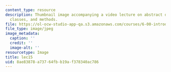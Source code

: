 ```yaml
---
content_type: resource
description: Thumbnail image accompanying a video lecture on abstract data types,
  classes, and methods.
file: https://ol-ocw-studio-app-qa.s3.amazonaws.com/courses/6-00-introduction-to-computer-science-and-programming-fall-2008/8ae83878a73764fbb19af378340ac786_lec15.jpg
file_type: image/jpeg
image_metadata:
  caption: ''
  credit: ''
  image-alt: ''
resourcetype: Image
title: lec15
uid: 8ae83878-a737-64fb-b19a-f378340ac786
---
```


